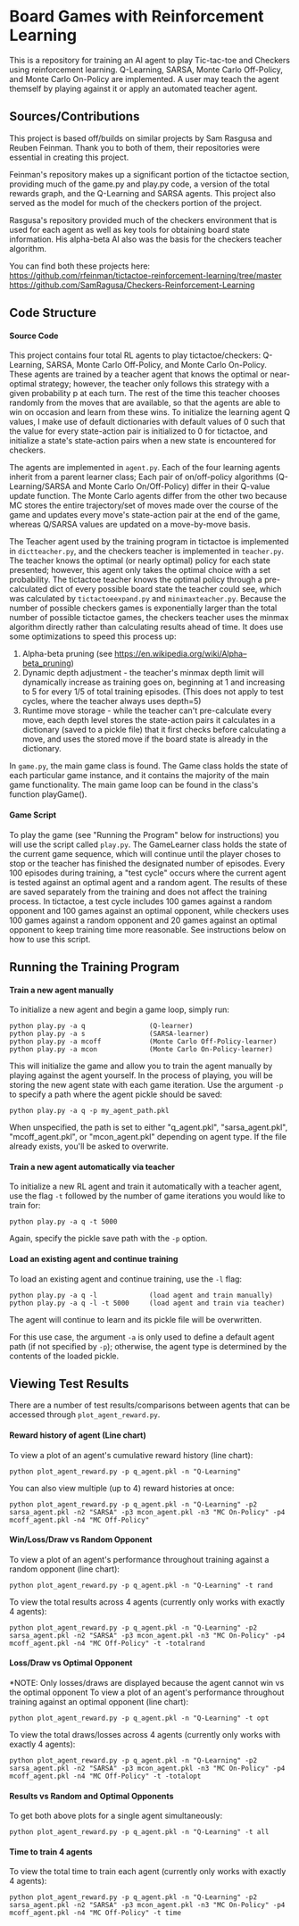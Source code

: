 # Board Games with Reinforcement Learning
This is a repository for training an AI agent to play Tic-tac-toe and Checkers using reinforcement learning. Q-Learning, SARSA, Monte Carlo Off-Policy, and Monte Carlo On-Policy are implemented. A user may teach the agent themself by playing against it or apply an automated teacher agent. 

## Sources/Contributions

This project is based off/builds on similar projects by Sam Rasgusa and Reuben Feinman. 
Thank you to both of them, their repositories were essential in creating this project. 

Feinman's repository makes up a significant portion of the tictactoe section, providing 
much of the game.py and play.py code, a version of the total rewards graph, and the 
Q-Learning and SARSA agents. This project also served as the model for much of the
checkers portion of the project.

Rasgusa's repository provided much of the checkers environment that is used for each
agent as well as key tools for obtaining board state information. His alpha-beta AI 
also was the basis for the checkers teacher algorithm.

You can find both these projects here:
https://github.com/rfeinman/tictactoe-reinforcement-learning/tree/master
https://github.com/SamRagusa/Checkers-Reinforcement-Learning

## Code Structure

#### Source Code

This project contains four total RL agents to play tictactoe/checkers:
Q-Learning, SARSA, Monte Carlo Off-Policy, and Monte Carlo On-Policy.
These agents are trained by a teacher agent that knows the optimal or near-optimal
strategy; however, the teacher only follows this strategy with a given probability
p at each turn. The rest of the time this teacher chooses randomly from the moves 
that are available, so that the agents are able to win on occasion and learn from 
these wins. To initialize the learning agent Q values, I make use of default 
dictionaries with default values of 0 such that the value for every state-action pair 
is initialized to 0 for tictactoe, and initialize a state's state-action pairs when a
new state is encountered for checkers.

The agents are implemented in `agent.py`.
Each of the four learning agents inherit from a parent learner class; Each pair of on/off-policy 
algorithms (Q-Learning/SARSA and Monte Carlo On/Off-Policy) differ in their Q-value update function. 
The Monte Carlo agents differ from the other two because MC stores the entire trajectory/set of 
moves made over the course of the game and updates every move's state-action pair at the end of the
game, whereas Q/SARSA values are updated on a move-by-move basis.

The Teacher agent used by the training program in tictactoe is implemented in `dictteacher.py`, and the checkers teacher is implemented in `teacher.py`. 
The teacher knows the optimal (or nearly optimal) policy for each state presented; however, this agent only takes the optimal choice with a set probability. The tictactoe teacher knows the optimal policy through a pre-calculated dict of every possible board state the teacher could see, which was calculated by `tictactoeexpand.py` and `minimaxteacher.py`. Because the number of possible checkers games is exponentially larger than the total number of possible tictactoe games, the checkers teacher uses the minmax algorithm directly rather than calculating results ahead of time. It does use some optimizations to speed this process up: 
1. Alpha-beta pruning (see https://en.wikipedia.org/wiki/Alpha–beta_pruning)
2. Dynamic depth adjustment - the teacher's minmax depth limit will dynamically increase as training goes on, beginning at 1 and increasing to 5 for every 1/5 of total training episodes. (This does not apply to test cycles, where the teacher always uses depth=5)
3. Runtime move storage - while the teacher can't pre-calculate every move, each depth level stores the state-action pairs it calculates in a dictionary (saved to a pickle file) that it first checks before calculating a move, and uses the stored move if the board state is already in the dictionary.

In `game.py`, the main game class is found. 
The Game class holds the state of each particular game instance, and it contains the majority of the main game functionality. 
The main game loop can be found in the class's function playGame().

#### Game Script

To play the game (see "Running the Program" below for instructions) you will use the script called `play.py`.
The GameLearner class holds the state of the current game sequence, which will continue until the player choses to stop or the teacher has finished the designated number of episodes. Every 100 episodes during training, a "test cycle" occurs where the current agent is tested against an optimal agent and a random agent. The results of these are saved separately from the training and does not affect the training process. In tictactoe, a test cycle includes 100 games against a random opponent and 100 games against an optimal opponent, while checkers uses 100 games against a random opponent and 20 games against an optimal opponent to keep training time more reasonable.
See instructions below on how to use this script.

## Running the Training Program

#### Train a new agent manually
To initialize a new agent and begin a game loop, simply run:

    python play.py -a q                (Q-learner)
    python play.py -a s                (SARSA-learner)
    python play.py -a mcoff            (Monte Carlo Off-Policy-learner)
    python play.py -a mcon             (Monte Carlo On-Policy-learner)

This will initialize the game and allow you to train the agent manually by playing against the agent yourself. In the process of playing, you will be storing the new agent state with each game iteration. Use the argument `-p` to specify a path where the agent pickle should be saved:


    python play.py -a q -p my_agent_path.pkl


When unspecified, the path is set to either "q_agent.pkl", "sarsa_agent.pkl", "mcoff_agent.pkl", or "mcon_agent.pkl" depending on agent type. If the file already exists, you'll be asked to overwrite.

#### Train a new agent automatically via teacher
To initialize a new RL agent and train it automatically with a teacher agent, use the flag `-t` followed by the number of game iterations you would like to train for:

    python play.py -a q -t 5000

Again, specify the pickle save path with the `-p` option.

#### Load an existing agent and continue training
To load an existing agent and continue training, use the `-l` flag:

    python play.py -a q -l             (load agent and train manually)
    python play.py -a q -l -t 5000     (load agent and train via teacher)

The agent will continue to learn and its pickle file will be overwritten. 

For this use case, the argument `-a` is only used to define a default agent path (if not specified by `-p`); otherwise, the agent type is determined by the contents of the loaded pickle.


## Viewing Test Results
There are a number of test results/comparisons between agents that can be accessed through `plot_agent_reward.py`. 
#### Reward history of agent (Line chart)
To view a plot of an agent's cumulative reward history (line chart):

    python plot_agent_reward.py -p q_agent.pkl -n "Q-Learning"

You can also view multiple (up to 4) reward histories at once:

    python plot_agent_reward.py -p q_agent.pkl -n "Q-Learning" -p2 sarsa_agent.pkl -n2 "SARSA" -p3 mcon_agent.pkl -n3 "MC On-Policy" -p4 mcoff_agent.pkl -n4 "MC Off-Policy"

#### Win/Loss/Draw vs Random Opponent
To view a plot of an agent's performance throughout training against a random opponent (line chart):

    python plot_agent_reward.py -p q_agent.pkl -n "Q-Learning" -t rand

To view the total results across 4 agents (currently only works with exactly 4 agents):

    python plot_agent_reward.py -p q_agent.pkl -n "Q-Learning" -p2 sarsa_agent.pkl -n2 "SARSA" -p3 mcon_agent.pkl -n3 "MC On-Policy" -p4 mcoff_agent.pkl -n4 "MC Off-Policy" -t -totalrand

#### Loss/Draw vs Optimal Opponent
*NOTE: Only losses/draws are displayed because the agent cannot win vs the optimal opponent
To view a plot of an agent's performance throughout training against an optimal opponent (line chart):

    python plot_agent_reward.py -p q_agent.pkl -n "Q-Learning" -t opt

To view the total draws/losses across 4 agents (currently only works with exactly 4 agents):

    python plot_agent_reward.py -p q_agent.pkl -n "Q-Learning" -p2 sarsa_agent.pkl -n2 "SARSA" -p3 mcon_agent.pkl -n3 "MC On-Policy" -p4 mcoff_agent.pkl -n4 "MC Off-Policy" -t -totalopt

#### Results vs Random and Optimal Opponents
To get both above plots for a single agent simultaneously:

    python plot_agent_reward.py -p q_agent.pkl -n "Q-Learning" -t all

#### Time to train 4 agents
To view the total time to train each agent (currently only works with exactly 4 agents):

    python plot_agent_reward.py -p q_agent.pkl -n "Q-Learning" -p2 sarsa_agent.pkl -n2 "SARSA" -p3 mcon_agent.pkl -n3 "MC On-Policy" -p4 mcoff_agent.pkl -n4 "MC Off-Policy" -t time
